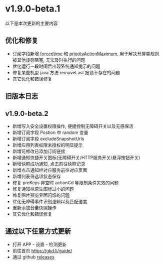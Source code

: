 # v1.9.0-beta.1

以下是本次更新的主要内容

## 优化和修复

- 订阅字段新增 [forcedtime](https://gkd.li/api/interfaces/RawCommonProps#prioritytime) 和 [priorityActionMaximum](https://gkd.li/api/interfaces/RawCommonProps#priorityactionmaximum), 用于解决开屏类规则被其他规则阻塞, 无法及时执行的问题
- 优化运行一段时间后出现系统通知提示的问题
- 修复某些机型 java 方法 removeLast 报错不存在的问题
- 其它优化和错误修复

## 旧版本日志

## v1.9.0-beta.2

- 新增写入安全设置权限操作, 便捷控制无障碍开关以及无感保活
- 新增订阅字段 Postion 中 random 变量
- 新增订阅字段 excludeSnapshotUrls
- 新增应用列表权限未授权的明显提示
- 新增可修改已添加订阅链接
- 新增通知快捷开关图标(无障碍开关/HTTP服务开关/悬浮按钮开关)
- 新增快照成功通知, 点击前往快照记录
- 新增点击通知栏对应服务前往对应页面
- 新增列表筛选项状态保存
- 修复 preKeys 非空时 actionCd 等限制条件失效的问题
- 修复通知栏原生图标过小的问题
- 修复图片预览界面闪烁的问题
- 优化无障碍事件识别逻辑以及匹配速度
- 重新添加音量快照操作
- 其它优化和错误修复

## 通过以下任意方式更新

- 打开 APP - 设置 - 检测更新
- 前往首页 <https://gkd.li/guide/>
- 通过 github [releases](https://github.com/gkd-kit/gkd/releases)
